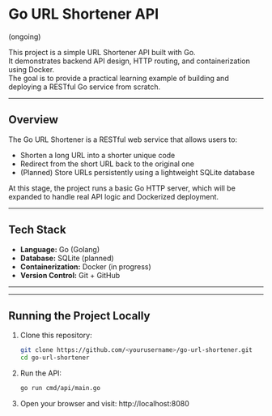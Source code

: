 # Go URL Shortener API
(ongoing)

This project is a simple URL Shortener API built with Go.  
It demonstrates backend API design, HTTP routing, and containerization using Docker.  
The goal is to provide a practical learning example of building and deploying a RESTful Go service from scratch.

---

## Overview

The Go URL Shortener is a RESTful web service that allows users to:
- Shorten a long URL into a shorter unique code
- Redirect from the short URL back to the original one
- (Planned) Store URLs persistently using a lightweight SQLite database

At this stage, the project runs a basic Go HTTP server, which will be expanded to handle real API logic and Dockerized deployment.

---

## Tech Stack

- **Language:** Go (Golang)
- **Database:** SQLite (planned)
- **Containerization:** Docker (in progress)
- **Version Control:** Git + GitHub

---


---

## Running the Project Locally

1. Clone this repository:
   ```bash
   git clone https://github.com/<yourusername>/go-url-shortener.git
   cd go-url-shortener
   ````

2. Run the API:
    ```bash
    go run cmd/api/main.go
    ```
3. Open your browser and visit:
    http://localhost:8080
    
